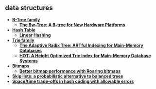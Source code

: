## data structures

- **[B-Tree family](btreefamily/index.html)**
  - **[The Bw-Tree: A B-tree for New Hardware Platforms][bw-tree]**
- **[Hash Table](hash/index.html)**
  - **[Linear Hashing][linear_hashing]**
- **[Trie family](triefamily/index.html)**
  - **[The Adaptive Radix Tree: ARTful Indexing for Main-Memory Databases][art]**
  - **[HOT: A Height Optimized Trie Index for Main-Memory Database Systems][hot]**
- **[Bitmaps](bitmap/index.htmp)**
  - **[Better bitmap performance with Roaring bitmaps][roaring]**
- **[Skip lists: a probabilistic alternative to balanced trees][skiplist]**
- **[Space/time trade-offs in hash coding with allowable errors][bloomfilter]**

[skiplist]: skiplist.md
[bloomfilter]: bloom-filter.md
[bw-tree]: btreefamily/bw-tree.md
[art]: triefamily/art.md
[hot]: triefamily/hot.md
[linear_hashing]: hash/linear-hashing.md
[roaring]: bitmap/roaring.md